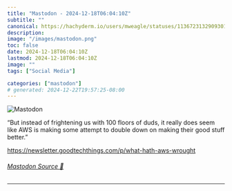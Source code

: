 ```yaml
---
title: "Mastodon - 2024-12-18T06:04:10Z"
subtitle: ""
canonical: https://hachyderm.io/users/mweagle/statuses/113672313290930141
description:
image: "/images/mastodon.png"
toc: false
date: 2024-12-18T06:04:10Z
lastmod: 2024-12-18T06:04:10Z
image: ""
tags: ["Social Media"]

categories: ["mastodon"]
# generated: 2024-12-22T19:57:25-08:00
---
```

![Mastodon](/images/mastodon.png)

<p>“But instead of frightening us with 100 floors of duds, it really does seem like AWS is making some attempt to double down on making their good stuff better.”</p><p><a href="https://newsletter.goodtechthings.com/p/what-hath-aws-wrought" target="_blank" rel="nofollow noopener noreferrer" translate="no"><span class="invisible">https://</span><span class="ellipsis">newsletter.goodtechthings.com/</span><span class="invisible">p/what-hath-aws-wrought</span></a></p>


###### [Mastodon Source 🐘](https://hachyderm.io/@mweagle/113672313290930141)

___
